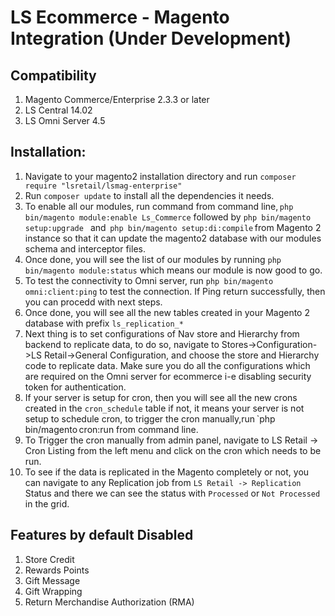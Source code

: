 # LS Ecommerce - Magento Integration (Under Development)

## Compatibility
1. Magento Commerce/Enterprise 2.3.3 or later
2. LS Central 14.02
3. LS Omni Server 4.5

## Installation:

1. Navigate to your magento2 installation directory and run `composer require "lsretail/lsmag-enterprise"`
2. Run `composer update` to install all the dependencies it needs.
3. To enable all our modules, run command from command line, `php bin/magento module:enable Ls_Commerce`
followed by `php bin/magento setup:upgrade ` and  `php bin/magento setup:di:compile` from Magento 2 instance so that it can update the magento2 database with our modules schema and interceptor files.
4. Once done, you will see the list of our modules by running `php bin/magento module:status` which means our module is now good to go.  
5. To test the connectivity to Omni server, run `php bin/magento omni:client:ping` to test the connection. If Ping return successfully, then you can procedd with next steps.
6. Once done, you will see all the new tables created in your Magento 2 database with prefix `ls_replication_*`
7. Next thing is to set configurations of Nav store and Hierarchy from backend to replicate data, to do so, navigate to Stores->Configuration->LS Retail->General Configuration, and choose the store and Hierarchy code to replicate data. Make sure you do all the configurations which are required on the Omni server for ecommerce i-e disabling security token for authentication.
8. If your server is setup for cron, then you will see all the new crons created in the `cron_schedule` table if not, it means your server is not setup to schedule cron, to trigger the cron manually,run `php bin/magento cron:run from command line. 
9. To Trigger the cron manually from admin panel, navigate to LS Retail -> Cron Listing from the left menu and click on the cron which needs to be run.
10. To see if the data is replicated in the Magento completely or not, you can navigate to any Replication job from `LS Retail -> Replication` Status and there we can see the status with `Processed` or `Not Processed` in the grid.

## Features by default Disabled
1. Store Credit
2. Rewards Points
3. Gift Message
4. Gift Wrapping
5. Return Merchandise Authorization (RMA)
